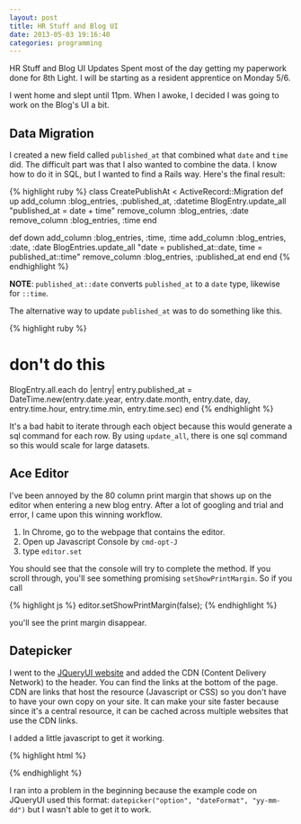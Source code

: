 ```yaml
---
layout: post
title: HR Stuff and Blog UI 
date: 2013-05-03 19:16:40
categories: programming
---
```

HR Stuff and Blog UI Updates	Spent most of the day getting my paperwork done
for 8th Light.  I will be starting as a resident apprentice on Monday 5/6.

I went home and slept until 11pm.  When I awoke, I decided I was going to work
on the Blog's UI a bit.

Data Migration
--------------
I created a new field called `published_at` that combined what `date` and
`time` did.  The difficult part was that I also wanted to combine the data.  I
know how to do it in SQL, but I wanted to find a Rails way.  Here's the final
result:

{% highlight ruby %}
class CreatePublishAt < ActiveRecord::Migration
  def up
    add_column :blog_entries, :published_at, :datetime
    BlogEntry.update_all "published_at = date + time"
    remove_column :blog_entries, :date
    remove_column :blog_entries, :time
  end

  def down
    add_column :blog_entries, :time, :time
    add_column :blog_entries, :date, :date
    BlogEntries.update_all "date = published_at::date, time = published_at::time"
    remove_column :blog_entries, :published_at
  end
end
{% endhighlight %}

**NOTE**: `published_at::date` converts `published_at` to a `date` type,
likewise for `::time`.

The alternative way to update `published_at` was to do something like this.

{% highlight ruby %}
# don't do this
BlogEntry.all.each do |entry|
  entry.published_at = DateTime.new(entry.date.year, entry.date.month, entry.date, day, entry.time.hour, entry.time.min, entry.time.sec)
end
{% endhighlight %}

It's a bad habit to iterate through each object because this would generate a
sql command for each row.  By using `update_all`, there is one sql command so
this would scale for large datasets.

Ace Editor
---------
I've been annoyed by the 80 column print margin that shows up on the editor
when entering a new blog entry.  After a lot of googling and trial and error, I
came upon this winning workflow.

1. In Chrome, go to the webpage that contains the editor.
2. Open up Javascript Console by `cmd-opt-J`
3. type `editor.set`

You should see that the console will try to complete the method.  If you scroll
through, you'll see something promising `setShowPrintMargin`.  So if you call 

{% highlight js %}
editor.setShowPrintMargin(false);
{% endhighlight %}

you'll see the print margin disappear.

Datepicker
----------
I went to the [JQueryUI website](http://jqueryui.com/) and added the CDN
(Content Delivery Network) to the header.  You can find the links at the bottom
of the page.  CDN are links that host the resource (Javascript or CSS) so you
don't have to have your own copy on your site.  It can make your site faster
because since it's a central resource, it can be cached across multiple
websites that use the CDN links.

I added a little javascript to get it working.

{% highlight html %}
  <script>
    $(function() {
      $("#blog_entry_published_date").datepicker({ dateFormat: "yy-mm-dd"});
    });
  </script>
{% endhighlight %}

I ran into a problem in the beginning because the example code on JQueryUI used
this format: `datepicker("option", "dateFormat", "yy-mm-dd")` but I wasn't able
to get it to work.
